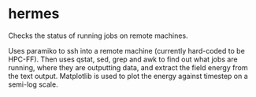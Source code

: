 hermes
======

Checks the status of running jobs on remote machines.

Uses paramiko to ssh into a remote machine (currently hard-coded to be HPC-FF).
Then uses qstat, sed, grep and awk to find out what jobs are running, where they are outputting data, and extract the field energy from the text output.
Matplotlib is used to plot the energy against timestep on a semi-log scale.